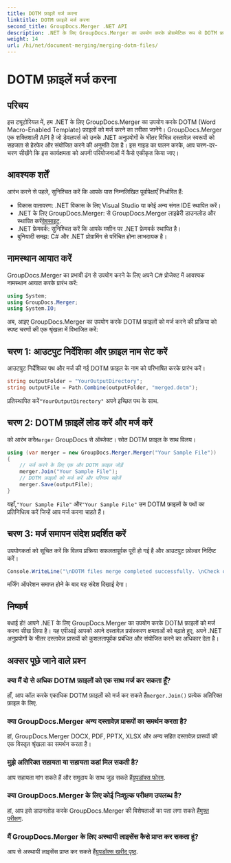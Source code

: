 ```yaml
---
title: DOTM फ़ाइलें मर्ज करना
linktitle: DOTM फ़ाइलें मर्ज करना
second_title: GroupDocs.Merger .NET API
description: .NET के लिए GroupDocs.Merger का उपयोग करके प्रोग्रामेटिक रूप से DOTM फ़ाइलों को मर्ज करना सीखें। यह व्यापक गाइड डेवलपर्स के लिए चरण-दर-चरण निर्देश प्रदान करता है।
weight: 14
url: /hi/net/document-merging/merging-dotm-files/
---
```


# DOTM फ़ाइलें मर्ज करना

## परिचय
इस ट्यूटोरियल में, हम .NET के लिए GroupDocs.Merger का उपयोग करके DOTM (Word Macro-Enabled Template) फ़ाइलों को मर्ज करने का तरीका जानेंगे। GroupDocs.Merger एक शक्तिशाली API है जो डेवलपर्स को उनके .NET अनुप्रयोगों के भीतर विभिन्न दस्तावेज़ स्वरूपों को सहजता से हेरफेर और संयोजित करने की अनुमति देता है। इस गाइड का पालन करके, आप चरण-दर-चरण सीखेंगे कि इस कार्यक्षमता को अपनी परियोजनाओं में कैसे एकीकृत किया जाए।
## आवश्यक शर्तें
आरंभ करने से पहले, सुनिश्चित करें कि आपके पास निम्नलिखित पूर्वापेक्षाएँ निर्धारित हैं:
- विकास वातावरण: .NET विकास के लिए Visual Studio या कोई अन्य संगत IDE स्थापित करें।
-  .NET के लिए GroupDocs.Merger: से GroupDocs.Merger लाइब्रेरी डाउनलोड और स्थापित करें[वेबसाइट](https://releases.groupdocs.com/merger/net/).
- .NET फ्रेमवर्क: सुनिश्चित करें कि आपके मशीन पर .NET फ्रेमवर्क स्थापित है।
- बुनियादी समझ: C# और .NET प्रोग्रामिंग से परिचित होना लाभदायक है।

## नामस्थान आयात करें
GroupDocs.Merger का प्रभावी ढंग से उपयोग करने के लिए अपने C# प्रोजेक्ट में आवश्यक नामस्थान आयात करके प्रारंभ करें:
```csharp
using System; 
using GroupDocs.Merger;
using System.IO;
```

अब, आइए GroupDocs.Merger का उपयोग करके DOTM फ़ाइलों को मर्ज करने की प्रक्रिया को स्पष्ट चरणों की एक श्रृंखला में विभाजित करें:
## चरण 1: आउटपुट निर्देशिका और फ़ाइल नाम सेट करें
आउटपुट निर्देशिका पथ और मर्ज की गई DOTM फ़ाइल के नाम को परिभाषित करके प्रारंभ करें।
```csharp
string outputFolder = "YourOutputDirectory";
string outputFile = Path.Combine(outputFolder, "merged.dotm");
```
 प्रतिस्थापित करें`"YourOutputDirectory"` अपने इच्छित पथ के साथ.
## चरण 2: DOTM फ़ाइलें लोड करें और मर्ज करें
 को आरंभ करें`Merger` GroupDocs से ऑब्जेक्ट। स्रोत DOTM फ़ाइल के साथ विलय।
```csharp
using (var merger = new GroupDocs.Merger.Merger("Your Sample File"))
{
    // मर्ज करने के लिए एक और DOTM फ़ाइल जोड़ें
    merger.Join("Your Sample File");
    // DOTM फ़ाइलों को मर्ज करें और परिणाम सहेजें
    merger.Save(outputFile);
}
```
 यहाँ,`"Your Sample File"` और`"Your Sample File"` उन DOTM फ़ाइलों के पथों का प्रतिनिधित्व करें जिन्हें आप मर्ज करना चाहते हैं।
## चरण 3: मर्ज समापन संदेश प्रदर्शित करें
उपयोगकर्ता को सूचित करें कि विलय प्रक्रिया सफलतापूर्वक पूरी हो गई है और आउटपुट फ़ोल्डर निर्दिष्ट करें।
```csharp
Console.WriteLine("\nDOTM files merge completed successfully. \nCheck output in {0}", outputFolder);
```
मर्जिंग ऑपरेशन समाप्त होने के बाद यह संदेश दिखाई देगा।

## निष्कर्ष
बधाई हो! आपने .NET के लिए GroupDocs.Merger का उपयोग करके DOTM फ़ाइलों को मर्ज करना सीख लिया है। यह एपीआई आपको अपने दस्तावेज़ प्रसंस्करण क्षमताओं को बढ़ाते हुए, अपने .NET अनुप्रयोगों के भीतर दस्तावेज़ प्रारूपों को कुशलतापूर्वक प्रबंधित और संयोजित करने का अधिकार देता है।

## अक्सर पूछे जाने वाले प्रश्न
### क्या मैं दो से अधिक DOTM फ़ाइलों को एक साथ मर्ज कर सकता हूँ?
 हाँ, आप कॉल करके एकाधिक DOTM फ़ाइलों को मर्ज कर सकते हैं`merger.Join()` प्रत्येक अतिरिक्त फ़ाइल के लिए.
### क्या GroupDocs.Merger अन्य दस्तावेज़ प्रारूपों का समर्थन करता है?
हां, GroupDocs.Merger DOCX, PDF, PPTX, XLSX और अन्य सहित दस्तावेज़ प्रारूपों की एक विस्तृत श्रृंखला का समर्थन करता है।
### मुझे अतिरिक्त सहायता या सहायता कहां मिल सकती है?
 आप सहायता मांग सकते हैं और समुदाय के साथ जुड़ सकते हैं[ग्रुपडॉक्स फोरम](https://forum.groupdocs.com/c/merger/32).
### क्या GroupDocs.Merger के लिए कोई निःशुल्क परीक्षण उपलब्ध है?
 हां, आप इसे डाउनलोड करके GroupDocs.Merger की विशेषताओं का पता लगा सकते हैं[मुफ्त परीक्षण](https://releases.groupdocs.com/).
### मैं GroupDocs.Merger के लिए अस्थायी लाइसेंस कैसे प्राप्त कर सकता हूं?
 आप से अस्थायी लाइसेंस प्राप्त कर सकते हैं[ग्रुपडॉक्स खरीद पृष्ठ](https://purchase.groupdocs.com/temporary-license/).